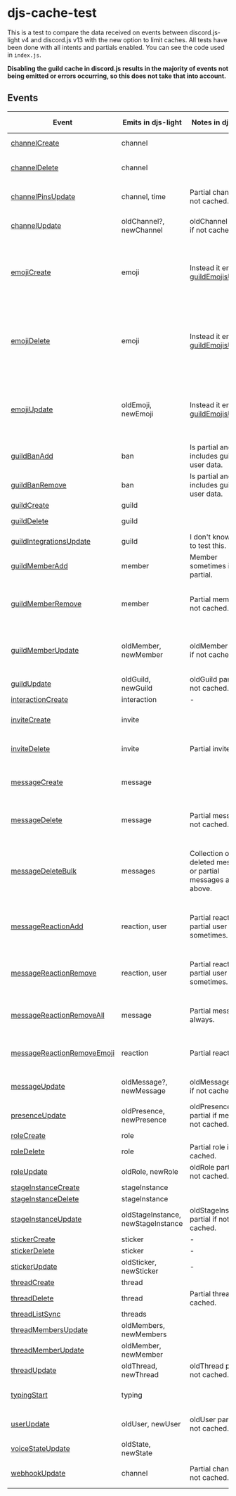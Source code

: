 # djs-cache-test

This is a test to compare the data received on events between discord.js-light v4 and discord.js v13 with the new option to limit caches.
All tests have been done with all intents and partials enabled.
You can see the code used in `index.js`.

**Disabling the guild cache in discord.js results in the majority of events not being emitted or errors occurring, so this does not take that into account.**

## Events
| Event                                                                                                                      | Emits in djs-light                 | Notes in djs-light                                                                                               | Emits in djs                       | Notes in djs                                                                                                            | Managers with cache at 0             |
|----------------------------------------------------------------------------------------------------------------------------|------------------------------------|------------------------------------------------------------------------------------------------------------------|------------------------------------|-------------------------------------------------------------------------------------------------------------------------|--------------------------------------|
| [channelCreate](https://discord.js.org/#/docs/main/master/class/Client?scrollTo=e-channelCreate)                           | channel                            |                                                                                                                  | channel                            |                                                                                                                         | ChannelManager, GuildChannelManager  |
| [channelDelete](https://discord.js.org/#/docs/main/master/class/Client?scrollTo=e-channelDelete)                           | channel                            |                                                                                                                  | channel?                           | Only emits if channels are cached.                                                                                      | ChannelManager, GuildChannelManager  |
| [channelPinsUpdate](https://discord.js.org/#/docs/master/stable/class/Client?scrollTo=e-channelPinsUpdate)                 | channel, time                      | Partial channel if not cached.                                                                                   | channel?, time?                    | Only emits if channels are cached                                                                                       | ChannelManager, GuildChannelManager  |
| [channelUpdate](https://discord.js.org/#/docs/main/master/class/Client?scrollTo=e-channelUpdate)                           | oldChannel?, newChannel            | oldChannel partial if not cached.                                                                                | oldChannel?, newChannel?           | Only emits if channels are cached.                                                                                      | ChannelManager, GuildChannelManager  |
| [emojiCreate](https://discord.js.org/#/docs/main/master/class/Client?scrollTo=e-emojiCreate)                               | emoji                              | Instead it emits [guildEmojisUpdate](https://github.com/timotejroiko/discord.js-light#notes-and-important-info). | emoji                              | If GuildEmojiManager is disabled, it is emitted with every emoji on the server and not only with the new emoji.         | BaseGuildEmojiManager                |
| [emojiDelete](https://discord.js.org/#/docs/main/master/class/Client?scrollTo=e-emojiDelete)                               | emoji                              | Instead it emits [guildEmojisUpdate](https://github.com/timotejroiko/discord.js-light#notes-and-important-info). | emoji                              | If GuildEmojiManager is disabled it is not emitted, instead emits emojiCreate for each emoji that has not been deleted. | BaseGuildEmojiManager                |
| [emojiUpdate](https://discord.js.org/#/docs/main/master/class/Client?scrollTo=e-emojiUpdate)                               | oldEmoji, newEmoji                 | Instead it emits [guildEmojisUpdate](https://github.com/timotejroiko/discord.js-light#notes-and-important-info). | oldEmoji, newEmoji                 | If GuildEmojiManager is disabled it is not emitted, instead it emits emojiCreate with the new emoji data.               | BaseGuildEmojiManager                |
| [guildBanAdd](https://discord.js.org/#/docs/main/master/class/Client?scrollTo=e-guildBanAdd)                               | ban                                | Is partial and only includes guild and user data.                                                                | ban                                | Is partial and only includes guild and user data.                                                                       | GuildBanManager                      |
| [guildBanRemove](https://discord.js.org/#/docs/main/master/class/Client?scrollTo=e-guildBanRemove)                         | ban                                | Is partial and only includes guild and user data.                                                                | ban                                | Is partial and only includes guild and user data.                                                                       | GuildBanManager                      |
| [guildCreate](https://discord.js.org/#/docs/main/master/class/Client?scrollTo=e-guildCreate)                               | guild                              |                                                                                                                  | guild                              |                                                                                                                         | GuildManager                         |
| [guildDelete](https://discord.js.org/#/docs/main/master/class/Client?scrollTo=e-guildDelete)                               | guild                              |                                                                                                                  | guild?                             | Only emits if guilds are cached.                                                                                        | GuildManager                         |
| [guildIntegrationsUpdate](https://discord.js.org/#/docs/main/master/class/Client?scrollTo=e-guildIntegrationsUpdate)       | guild                              | I don't know how to test this.                                                                                   | guild                              | I don't know how to test this.                                                                                          | -                                    |
| [guildMemberAdd](https://discord.js.org/#/docs/main/master/class/Client?scrollTo=e-guildMemberAdd)                         | member                             | Member sometimes is partial.                                                                                     | member                             | Crashes if RoleManager is also disabled.                                                                                | GuildMemberManager                   |
| [guildMemberRemove](https://discord.js.org/#/docs/main/master/class/Client?scrollTo=e-guildMemberRemove)                   | member                             | Partial member if not cached.                                                                                    | member                             | Partial member if not cached. Crashes if RoleManager is also disabled.                                                  | GuildMemberManager                   |
| [guildMemberUpdate](https://discord.js.org/#/docs/main/master/class/Client?scrollTo=e-guildMemberUpdate)                   | oldMember, newMember               | oldMember partial if not cached.                                                                                 | oldMember, newMember               | oldMember is partial if not cached. Crashes if RoleManager is also disabled.                                            | GuildMemberManager                   |
| [guildUpdate](https://discord.js.org/#/docs/main/master/class/Client?scrollTo=e-guildUpdate)                               | oldGuild, newGuild                 | oldGuild partial if not cached.                                                                                  | oldGuild?, newGuild?               | Only emits if guilds are cached.                                                                                        | GuildManager                         |
| [interactionCreate](https://discord.js.org/#/docs/main/master/class/Client?scrollTo=e-interactionCreate)                   | interaction                        | -                                                                                                                | interaction                        | -                                                                                                                       | -                                    |
| [inviteCreate](https://discord.js.org/#/docs/main/master/class/Client?scrollTo=e-inviteCreate)                             | invite                             |                                                                                                                  | invite                             | Only emits if channels are cached.                                                                                      | GuildInviteManager                   |
| [inviteDelete](https://discord.js.org/#/docs/main/master/class/Client?scrollTo=e-inviteDelete)                             | invite                             | Partial invite.                                                                                                  | invite                             | Only emits if channels are cached.                                                                                      | GuildInviteManager                   |
| [messageCreate](https://discord.js.org/#/docs/main/master/class/Client?scrollTo=e-messageCreate)                           | message                            |                                                                                                                  | message?                           | Only emits if messages, channels and guilds are cached.                                                                 | MessageManager                       |
| [messageDelete](https://discord.js.org/#/docs/main/master/class/Client?scrollTo=e-messageDelete)                           | message                            | Partial message if not cached.                                                                                   | message                            | Partial message if not cached, only emits if the channel is cached.                                                     | MessageManager                       |
| [messageDeleteBulk](https://discord.js.org/#/docs/main/master/class/Client?scrollTo=e-messageDeleteBulk)                   | messages                           | Collection of deleted messages or partial messages as above.                                                     | messages                           | Collection of deleted messages or partial messages as above, only emits if the channel is cached.                       | MessageManager                       |
| [messageReactionAdd](https://discord.js.org/#/docs/main/master/class/Client?scrollTo=e-messageReactionAdd)                 | reaction, user                     | Partial reaction, partial user sometimes.                                                                        | reaction, user                     | Partial reaction, partial user if not cached. Only emits if channels are cached.                                        | ReactionManager, ReactionUserManager |
| [messageReactionRemove](https://discord.js.org/#/docs/main/master/class/Client?scrollTo=e-messageReactionRemove)           | reaction, user                     | Partial reaction, partial user sometimes.                                                                        | reaction, user                     | Partial reaction, partial user if not cached. Only emits if channels are cached.                                        | ReactionManager, ReactionUserManager |
| [messageReactionRemoveAll](https://discord.js.org/#/docs/main/master/class/Client?scrollTo=e-messageReactionRemoveAll)     | message                            | Partial message always.                                                                                          | message                            | Partial message always. Only emits if channels are cached.                                                              | ReactionManager, ReactionUserManager |
| [messageReactionRemoveEmoji](https://discord.js.org/#/docs/main/master/class/Client?scrollTo=e-messageReactionRemoveEmoji) | reaction                           | Partial reaction.                                                                                                | reaction                           | Partial reaction. Only emits if channels are cached.                                                                    | ReactionManager, ReactionUserManager |
| [messageUpdate](https://discord.js.org/#/docs/main/master/class/Client?scrollTo=e-messageUpdate)                           | oldMessage?, newMessage            | oldMessage partial if not cached.                                                                                | oldMessage?, newMessage            | Only emits if channels are cached.                                                                                      | MessageManager                       |
| [presenceUpdate](https://discord.js.org/#/docs/main/master/class/Client?scrollTo=e-presenceUpdate)                         | oldPresence, newPresence           | oldPresence partial if member not cached.                                                                        | oldPresence, newPresence           | Only emits if guild members and users are cached.                                                                       | PresenceManager                      |
| [roleCreate](https://discord.js.org/#/docs/main/master/class/Client?scrollTo=e-roleCreate)                                 | role                               |                                                                                                                  | role                               |                                                                                                                         | RoleManager                          |
| [roleDelete](https://discord.js.org/#/docs/main/master/class/Client?scrollTo=e-roleDelete)                                 | role                               | Partial role if not cached.                                                                                      | role?                              | Only emits if roles are cached.                                                                                         | RoleManager                          |
| [roleUpdate](https://discord.js.org/#/docs/main/master/class/Client?scrollTo=e-roleUpdate)                                 | oldRole, newRole                   | oldRole partial if not cached.                                                                                   | oldRole?, newRole?                 | Only emits if roles are cached.                                                                                         | RoleManager                          |
| [stageInstanceCreate](https://discord.js.org/#/docs/main/master/class/Client?scrollTo=e-stageInstanceCreate)               | stageInstance                      |                                                                                                                  | stageInstance                      | -                                                                                                                       | StageInstanceManager                 |
| [stageInstanceDelete](https://discord.js.org/#/docs/main/master/class/Client?scrollTo=e-stageInstanceDelete)               | stageInstance                      |                                                                                                                  | stageInstance                      | -                                                                                                                       | StageInstanceManager                 |
| [stageInstanceUpdate](https://discord.js.org/#/docs/main/master/class/Client?scrollTo=e-stageInstanceUpdate)               | oldStageInstance, newStageInstance | oldStageInstance partial if not cached.                                                                          | oldStageInstance, newStageInstance | -                                                                                                                       | StageInstanceManager                 |
| [stickerCreate](https://discord.js.org/#/docs/main/master/class/Client?scrollTo=e-stickerCreate)                           | sticker                            | -                                                                                                                | sticker                            | -                                                                                                                       | GuildStickerManager                  |
| [stickerDelete](https://discord.js.org/#/docs/main/master/class/Client?scrollTo=e-stickerDelete)                           | sticker                            | -                                                                                                                | sticker                            | -                                                                                                                       | GuildStickerManager                  |
| [stickerUpdate](https://discord.js.org/#/docs/main/master/class/Client?scrollTo=e-stickerUpdate)                           | oldSticker, newSticker             | -                                                                                                                | oldSticker, newSticker             | -                                                                                                                       | GuildStickerManager                  |
| [threadCreate](https://discord.js.org/#/docs/main/master/class/Client?scrollTo=e-threadCreate)                             | thread                             |                                                                                                                  | thread                             | -                                                                                                                       | ThreadManager                        |
| [threadDelete](https://discord.js.org/#/docs/main/master/class/Client?scrollTo=e-threadDelete)                             | thread                             | Partial thread if not cached.                                                                                    | thread                             | -                                                                                                                       | ThreadManager                        |
| [threadListSync](https://discord.js.org/#/docs/main/master/class/Client?scrollTo=e-threadListSync)                         | threads                            |                                                                                                                  | threads                            | -                                                                                                                       | ThreadManager                        |
| [threadMembersUpdate](https://discord.js.org/#/docs/main/master/class/Client?scrollTo=e-threadMembersUpdate)               | oldMembers, newMembers             |                                                                                                                  | oldMembers, newMembers             | -                                                                                                                       | ThreadManager, ThreadMemberManager   |
| [threadMemberUpdate](https://discord.js.org/#/docs/main/master/class/Client?scrollTo=e-threadMemberUpdate)                 | oldMember, newMember               |                                                                                                                  | oldMember, newMember               | -                                                                                                                       | ThreadManager, ThreadMemberManager   |
| [threadUpdate](https://discord.js.org/#/docs/main/master/class/Client?scrollTo=e-threadUpdate)                             | oldThread, newThread               | oldThread partial if not cached.                                                                                 | oldThread, newThread               | -                                                                                                                       | ThreadManager                        |
| [typingStart](https://discord.js.org/#/docs/main/master/class/Client?scrollTo=e-typingStart)                               | typing                             |                                                                                                                  | typing                             | Only emits if channels are cached.                                                                                      | -                                    |
| [userUpdate](https://discord.js.org/#/docs/main/master/class/Client?scrollTo=e-userUpdate)                                 | oldUser, newUser                   | oldUser partial if not cached.                                                                                   | oldUser?, newUser?                 | Crashes if the user is not cached. See [issue #6290](https://github.com/discordjs/discord.js/issues/6290).              | UserManager, GuildMemberManager      |
| [voiceStateUpdate](https://discord.js.org/#/docs/main/master/class/Client?scrollTo=e-voiceStateUpdate)                     | oldState, newState                 |                                                                                                                  | oldState, newState                 | Includes some partial data.                                                                                             | VoiceStateManager                    |
| [webhookUpdate](https://discord.js.org/#/docs/main/master/class/Client?scrollTo=e-webhookUpdate)                           | channel                            | Partial channel if not cached.                                                                                   | channel                            | Only emits if channels are cached.                                                                                      | -                                    |
